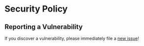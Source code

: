 # Security Policy

## Reporting a Vulnerability

If you discover a vulnerability, please immediately file a [new issue](https://github.com/dandelion-community/aid-app-monorepo/issues/new)!
